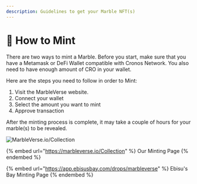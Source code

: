 ```yaml
---
description: Guidelines to get your Marble NFT(s)
---
```


# 🌠 How to Mint

There are two ways to mint a Marble. Before you start, make sure that you have a Metamask or DeFi Wallet compatible with Cronos Network. You also need to have enough amount of CRO in your wallet.

Here are the steps you need to follow in order to Mint:

1. Visit the MarbleVerse website.
2. Connect your wallet
3. Select the amount you want to mint
4. Approve transaction

After the minting process is complete, it may take a couple of hours for your marble(s) to be revealed.

![MarbleVerse.io/Collection](../.gitbook/assets/mint\_page.png)

{% embed url="https://marbleverse.io/Collection" %}
Our Minting Page
{% endembed %}

{% embed url="https://app.ebisusbay.com/drops/marbleverse" %}
Ebisu's Bay Minting Page
{% endembed %}

